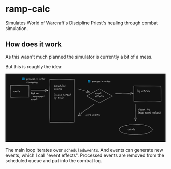 # ramp-calc

Simulates World of Warcraft's Discipline Priest's healing through combat simulation.

## How does it work

As this wasn't much planned the simulator is currently a bit of a mess.

But this is roughly the idea:

![diagram](docs/diagram.png)

The main loop iterates over `scheduledEvents`. And events can generate new events, which I call "event effects". Processed events are removed from the scheduled queue and put into the combat log.
